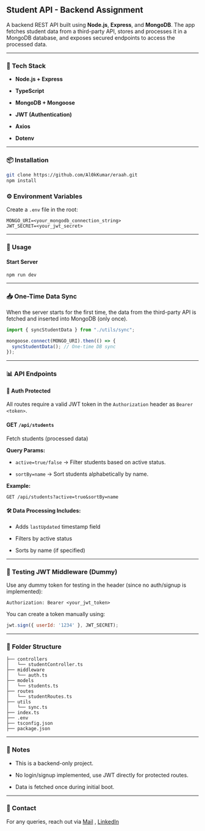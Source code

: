 
## Student API - Backend Assignment

A backend REST API built using **Node.js**, **Express**, and **MongoDB**. The app fetches student data from a third-party API, stores and processes it in a MongoDB database, and exposes secured endpoints to access the processed data.

---

### 🔧 Tech Stack

-   **Node.js + Express**

-   **TypeScript**

-   **MongoDB + Mongoose**

-   **JWT (Authentication)**

-   **Axios**

-   **Dotenv**


---

### 📦 Installation

```bash
git clone https://github.com/Al0kKumar/eraah.git
npm install
```

### ⚙️ Environment Variables

Create a `.env` file in the root:

```env
MONGO_URI=<your_mongodb_connection_string>
JWT_SECRET=<your_jwt_secret>
```

---

### 🚀 Usage


#### Start Server

```bash
npm run dev
```

---

### 📥 One-Time Data Sync

When the server starts for the first time, the data from the third-party API is fetched and inserted into MongoDB (only once).

```ts
import { syncStudentData } from "./utils/sync";

mongoose.connect(MONGO_URI).then(() => {
  syncStudentData(); // One-time DB sync
});
```

---

### 📊 API Endpoints

#### 🔐 Auth Protected

All routes require a valid JWT token in the `Authorization` header as `Bearer <token>`.

#### GET `/api/students`

Fetch students (processed data)

**Query Params:**

-   `active=true/false` → Filter students based on active status.

-   `sortBy=name` → Sort students alphabetically by name.


**Example:**

```http
GET /api/students?active=true&sortBy=name
```

#### 🛠 Data Processing Includes:

-   Adds `lastUpdated` timestamp field

-   Filters by active status

-   Sorts by name (if specified)


---

### 🧪 Testing JWT Middleware (Dummy)

Use any dummy token for testing in the header (since no auth/signup is implemented):

```http
Authorization: Bearer <your_jwt_token>
```

You can create a token manually using:

```js
jwt.sign({ userId: '1234' }, JWT_SECRET);
```

---

### 📁 Folder Structure

```
├── controllers
│   └── studentController.ts
├── middleware
│   └── auth.ts
├── models
│   └── students.ts
├── routes
│   └── studentRoutes.ts
├── utils
│   └── sync.ts
├── index.ts
├── .env
├── tsconfig.json
├── package.json
```

---

### 📌 Notes

-   This is a backend-only project.

-   No login/signup implemented, use JWT directly for protected routes.

-   Data is fetched once during initial boot.


---

### 🤝 Contact

For any queries, reach out via [Mail]( mishraalok189381@gmail.com) , [LinkedIn](https://www.linkedin.com/in/alok-kumar09/)